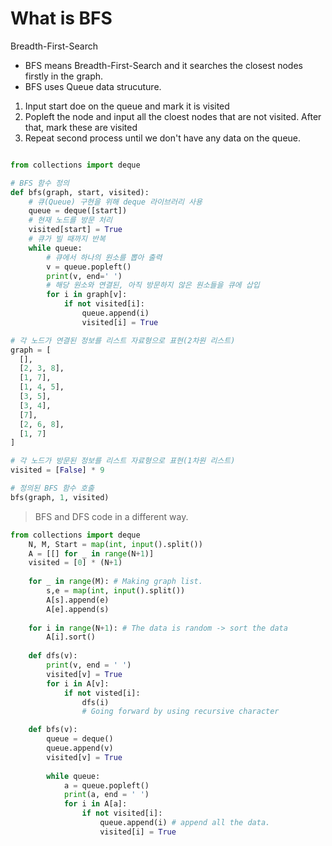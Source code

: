 # What is BFS
Breadth-First-Search

* BFS means Breadth-First-Search and it searches the closest nodes firstly in the graph.
* BFS uses Queue data strucuture.
1. Input start doe on the queue and mark it is visited
2. Popleft the node and input all the cloest nodes that are not visited. After that, mark these are visited
3. Repeat second process until we don't have any data on the queue. 
   

```python

from collections import deque

# BFS 함수 정의
def bfs(graph, start, visited):
    # 큐(Queue) 구현을 위해 deque 라이브러리 사용
    queue = deque([start])
    # 현재 노드를 방문 처리
    visited[start] = True
    # 큐가 빌 때까지 반복
    while queue:
        # 큐에서 하나의 원소를 뽑아 출력
        v = queue.popleft()
        print(v, end=' ')
        # 해당 원소와 연결된, 아직 방문하지 않은 원소들을 큐에 삽입
        for i in graph[v]:
            if not visited[i]:
                queue.append(i)
                visited[i] = True

# 각 노드가 연결된 정보를 리스트 자료형으로 표현(2차원 리스트)
graph = [
  [],
  [2, 3, 8],
  [1, 7],
  [1, 4, 5],
  [3, 5],
  [3, 4],
  [7],
  [2, 6, 8],
  [1, 7]
]

# 각 노드가 방문된 정보를 리스트 자료형으로 표현(1차원 리스트)
visited = [False] * 9

# 정의된 BFS 함수 호출
bfs(graph, 1, visited)

```

> BFS and DFS code in a different way. 
> 
```python
from collections import deque
    N, M, Start = map(int, input().split())
    A = [[] for _ in range(N+1)]
    visited = [0] * (N+1)
    
    for _ in range(M): # Making graph list. 
        s,e = map(int, input().split())
        A[s].append(e)
        A[e].append(s)
        
    for i in range(N+1): # The data is random -> sort the data
        A[i].sort()
    
    def dfs(v):
        print(v, end = ' ')
        visited[v] = True
        for i in A[v]:
            if not visted[i]:
                dfs(i)
                # Going forward by using recursive character

    def bfs(v):
        queue = deque()
        queue.append(v)
        visited[v] = True
        
        while queue:
            a = queue.popleft()
            print(a, end = ' ')
            for i in A[a]:
                if not visited[i]:
                    queue.append(i) # append all the data.
                    visited[i] = True
                       
```